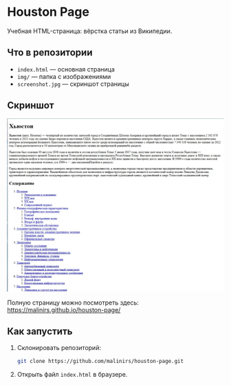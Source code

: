 # Houston Page

Учебная HTML-страница: вёрстка статьи из Википедии.

## Что в репозитории
- `index.html` — основная страница
- `img/` — папка с изображениями
- `screenshot.jpg` — скриншот страницы

## Скриншот
![Houston Page Screenshot](./screenshot.jpg)

Полную страницу можно посмотреть здесь: 
https://malinirs.github.io/houston-page/

## Как запустить
1. Склонировать репозиторий:
   ```bash
   git clone https://github.com/malinirs/houston-page.git
2. Открыть файл `index.html` в браузере.
